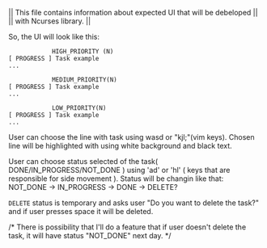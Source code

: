 || This file contains information about expected UI that will be debeloped    ||
|| with Ncurses library.						      ||

So, the UI will look like this:

~~~~~~~~~~~~~~~~~~~~~~~~~~~~~~~~~~~~~~~~~~~~~~~~~~~~~~~~~~~~~~~~~~~~~~~~~~~~~~~~
			HIGH_PRIORITY (N)
[ PROGRESS ] Task example
...

			MEDIUM_PRIORITY(N)
[ PROGRESS ] Task example
...

			LOW_PRIORITY(N)
[ PROGRESS ] Task example
...

~~~~~~~~~~~~~~~~~~~~~~~~~~~~~~~~~~~~~~~~~~~~~~~~~~~~~~~~~~~~~~~~~~~~~~~~~~~~~~~~

User can choose the line with task using wasd or "kjl;"(vim keys).
Chosen line will be highlighted with using white background and black text.

User can choose status selected of the task( DONE/IN_PROGRESS/NOT_DONE ) using 
'ad' or 'hl' ( keys that are responsible for side movement ).
Status will be changin like that: NOT_DONE -> IN_PROGRESS -> DONE -> DELETE?

`DELETE` status is temporary and asks user "Do you want to delete the task?" and 
if user presses space it will be deleted.

/* There is possibility that I'll do a feature that if user doesn't delete the 
task, it will have status "NOT_DONE" next day. */
